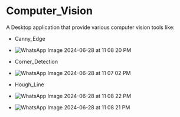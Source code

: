 # Computer_Vision
 A Desktop application that provide various computer vision tools like:
 - Canny_Edge
 - ![WhatsApp Image 2024-06-28 at 11 08 20 PM](https://github.com/AhmedGehad1/Computer_Vision/assets/125567504/b7d10b63-7b50-4ef4-8e8d-4ad3d2309fa9)

 - Corner_Detection
 - ![WhatsApp Image 2024-06-28 at 11 07 02 PM](https://github.com/AhmedGehad1/Computer_Vision/assets/125567504/edc0a03a-04ab-4ecd-b5f0-c0ccbb006bd8)

 - Hough_Line
 - ![WhatsApp Image 2024-06-28 at 11 08 22 PM](https://github.com/AhmedGehad1/Computer_Vision/assets/125567504/5c2c666c-0bb2-4a6c-8c4b-3d79c13f9c02)
 - ![WhatsApp Image 2024-06-28 at 11 08 21 PM](https://github.com/AhmedGehad1/Computer_Vision/assets/125567504/b5b7987c-ff33-416f-af2f-00bac344e441)


